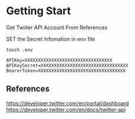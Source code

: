 # Getting Start

Get Twiiter API Account From References

SET the Secret Infomation in env file

```
touch .env
```

```.env
APIKey=XXXXXXXXXXXXXXXXXXXXXXXXXXXXXXXXX
APIKeySecret=XXXXXXXXXXXXXXXXXXXXXXXXXXXXXXXXX
BearerToken=XXXXXXXXXXXXXXXXXXXXXXXXXXXXXXXXX
````

## References
https://developer.twitter.com/en/portal/dashboard
https://developer.twitter.com/en/docs/twitter-api
